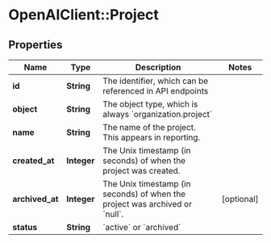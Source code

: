 # OpenAIClient::Project

## Properties
Name | Type | Description | Notes
------------ | ------------- | ------------- | -------------
**id** | **String** | The identifier, which can be referenced in API endpoints | 
**object** | **String** | The object type, which is always &#x60;organization.project&#x60; | 
**name** | **String** | The name of the project. This appears in reporting. | 
**created_at** | **Integer** | The Unix timestamp (in seconds) of when the project was created. | 
**archived_at** | **Integer** | The Unix timestamp (in seconds) of when the project was archived or &#x60;null&#x60;. | [optional] 
**status** | **String** | &#x60;active&#x60; or &#x60;archived&#x60; | 

